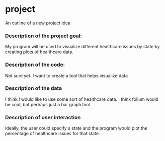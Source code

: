 # project
An outline of a new project idea

### Description of the project goal:
My program will be used to visualize different healthcare issues by state by creating plots of healthcare data.

### Description of the code:
Not sure yet. I want to create a tool that helps visualize data

### Description of the data
I think I would like to use some sort of healthcare data. I think folium would be cool, but perhaps just a bar graph tool

### Description of user interaction
Ideally, the user could specify a state and the program would plot the percentage of healthcare issues for that state.
